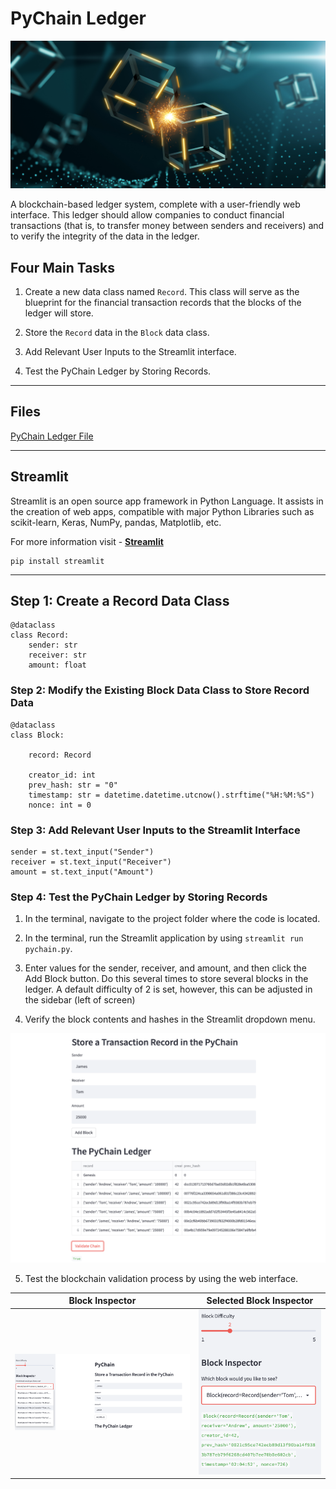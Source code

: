 # PyChain Ledger

![alt=""](Images/application-image.png)


A blockchain-based ledger system, complete with a user-friendly web interface. This ledger should allow companies to conduct financial transactions (that is, to transfer money between senders and receivers) and to verify the integrity of the data in the ledger.

## Four Main Tasks
1. Create a new data class named `Record`. This class will serve as the blueprint for the financial transaction records that the blocks of the ledger will store.

2. Store the `Record` data in the `Block` data class.

3. Add Relevant User Inputs to the Streamlit interface.

4. Test the PyChain Ledger by Storing Records.

---
## Files

[PyChain Ledger File](Code/pychain.py)

---

## Streamlit
Streamlit is an open source app framework in Python Language. It assists in the creation of web apps, compatible with major Python Libraries such as scikit-learn, Keras, NumPy, pandas, Matplotlib, etc.

For more information visit - **[Streamlit](https://streamlit.io/)**

    pip install streamlit

---

## Step 1: Create a Record Data Class

```
@dataclass
class Record:
    sender: str
    receiver: str
    amount: float
```

### Step 2: Modify the Existing Block Data Class to Store Record Data

```
@dataclass
class Block:

    record: Record

    creator_id: int
    prev_hash: str = "0"
    timestamp: str = datetime.datetime.utcnow().strftime("%H:%M:%S")
    nonce: int = 0
```

### Step 3: Add Relevant User Inputs to the Streamlit Interface

 ```
sender = st.text_input("Sender")
receiver = st.text_input("Receiver")
amount = st.text_input("Amount")
 ```  

### Step 4: Test the PyChain Ledger by Storing Records

1. In the terminal, navigate to the project folder where the code is located.

2. In the terminal, run the Streamlit application by using `streamlit run pychain.py`.

3. Enter values for the sender, receiver, and amount, and then click the Add Block button. Do this several times to store several blocks in the ledger. A default difficulty of 2 is set, however, this can be adjusted in the sidebar (left of screen)

4. Verify the block contents and hashes in the Streamlit dropdown menu.

![Transaction Validation](Images/transaction_val_pychain.png)


5. Test the blockchain validation process by using the web interface. 

Block Inspector             |  Selected Block Inspector
:-------------------------:|:-------------------------:
![Block Inspector](Images/block_inspector.png)   |  ![Selected Block Inspector](Images/selected_block_inspector.png)
